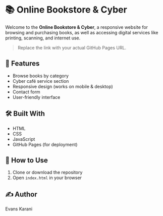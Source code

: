 # 📚 Online Bookstore & Cyber

Welcome to the **Online Bookstore & Cyber**, a responsive website for browsing and purchasing books, as well as accessing digital services like printing, scanning, and internet use.


> Replace the link with your actual GitHub Pages URL.

## 🚀 Features

- Browse books by category
- Cyber café service section
- Responsive design (works on mobile & desktop)
- Contact form
- User-friendly interface

## 🛠️ Built With

- HTML
- CSS
- JavaScript
- GitHub Pages (for deployment)

## 📂 How to Use

1. Clone or download the repository
2. Open `index.html` in your browser

## ✍️ Author

Evans Karani



